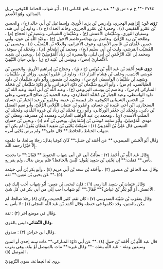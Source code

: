 ٣٧٤٤ -** خ م د س ق:** عبد ربه بن نافع الكناني (١) ، أَبُو شهاب الحناط الكوفي، نزيل المدائن، وهُوَ الأصغر.

**رَوَى عَن:** إِبْرَاهِيم الهجري، وإدريس بْن يزيد الأَودِيّ، وإسماعيل بْن أَبي خالد (خ) ، والحسن بْن عَمْرو الفقيمي (د) ، وحمزة بْن عَمْرو الجزري، وخالد الحذاء (خ د) ، وداود بْن أَبي هند، وسفيان الثوري، وسُلَيْمان الأعمش (خ) ، وسُلَيْمان الشيباني، وشعبة بْن الحجاج (م) ، وطلحة بْن زيد الرَّقِّيّ، وعاصم بن بهدلة،وعاصم الأحول (خ) ، وعَبْد اللَّهِ بْن عون، وأبي حصين عُثْمَان بْن عَاصِم الأسدي، وعوف الأعرابي، والعلاء بْن المُسَيَّب (د) ، وعيسى بْن المُسَيَّب القرشي، وليث بْن أَبي سليم (بخ) ، ومحمد بْن إِسْحَاق (ي) ، ومُحَمَّد بْن سوقة، ومحمد بْن عَبْد الرَّحْمَنِ بْن أَبي ليلى، والمغيرة بْن زياد الْمَوْصِلِيّ (د) ، ويحيى بْن سَعِيد الأَنْصارِيّ (دس) ، ويونس بْن عُبَيد (خ ق) ، وأبي حيان التَّيْمِيّ.

**رَوَى عَنه:** أَحْمَد بْن عَبد اللَّهِ بْن يُونُس (خ د ق) ، وحجاج بْن إبراهيم الأزرق، والحسن بْن مُوسَى الأشيب، وخلف بْن هِشَام البزار (د) ، وداود بْن عَمْرو الضبي، وزافر بْن سُلَيْمان، وسَعِيد بْن سُلَيْمان الواسطي (بخ س) ، وسَعِيد بْن منصور، وأَبُو داود سُلَيْمان بْن داود الطيالسي، (م س) ، وأبو الربيع سُلَيْمان بْن دَاوُد الزهراني، وأَبُو دَاوُدَ سُلَيْمان بْن مُحَمَّد المباركي (م س) ، وعاصم بْن يوسف اليربوعي (خ) ، وعبد اللَّه بْن أَبي أمية، وعبد الله بْن داود الواسطي، وعبد الجبار بْن مُحَمَّد العطاردي، وعبد الحميد بْن صالح البرجمي، وعلي بْن الحسن الشيباني الكوفي، جار قبيصة بْن عقبة، وعَمْرو بْن عبد الجبار بْن حسان السنجاري. ابْن أخي عُبَيدة بْن حسان، وعَمْرو بْن عثمان الكِلابي الرَّقِّيّ، وأبو نعيم الفضل بْن دكين، ومُحَمَّد بْن جَعْفَر الوركاني، وأَبُو روح مُحَمَّد بْن زياد بْن فروة البلدي، ومُحَمَّد بْن الصلت الأسدي (ي) ، ومحمد بن عبد الواهب الحارثي، ومسدد بْن مسرهد، ومعلي بْن مهدي الْمَوْصِلِيّ، وأَبُو سلمة مُوسَى بْن إِسْمَاعِيل، ويحيى بْن آدم (د) ، ويحيى بْن حسان التنيسي.قال عَلِيُّ بْنُ الْمَدِينِيِّ (١) : سَمِعْتُ يَحْيَى بْن سَعِيد القطان يَقُولُ: لم يكن أَبُو شهاب الحناط بالحافظ.** قال علي:** ولم يرض يَحْيَى أمره.

وَقَال أَبُو الْحَسَنِ الميموني،** عن أَحْمَد بْن حنبل:** كَانَ كوفيا يقال: رجلا صالحا، ما علمت إِلاَّ خَيْرًا رحمه اللَّه.

وَقَال عَبد اللَّهِ بْن أَحْمَدَ (٢) : سَأَلتُ أبي عَن أبي شهاب الحنوط.** فَقَالَ:** ما بحديثه بأس.** فقلت:** إن يَحْيَى بْن سَعِيد يَقُول: لَيْسَ بالحافظ؟ فلم يرض بذاك، ولم يقر بِهِ.

وَقَال عبد الخالق بْن منصور (٣) ، وأَحْمَد بْن سعد بْن أَبي مريم (٤) ، وأبو بكر بْن أَبي خيثمة (٥) ،** عَن يحيى بْن مَعِين:** ثقة.

وَقَال عثمان بْن سَعِيد الدارمي (٦) : قلت ليحيى بْن مَعِين: أَبُو شهاب أحب إليك فِي الأعمش، أَوْ أَبُو بَكْرِ بْنُ عياش؟** فَقَالَ:** أَبُو شهاب أحب إلي من أبي بكر في كل شئ.

وَقَال يعقوب بْن شَيْبَة السدوسي (٧) : كان ثقة، كثير الحديث، وكان (٨) رجلا صالحا، لم يكن بالمتين، وقد تكلموا في حفظه.وَقَال أَحْمَد بْن عَبد اللَّهِ العجلي (١) : لا بأس به.

وَقَال في موضع آخر (٢) : ثقة.

**وَقَال النَّسَائي:** ليس بالقوي.

وَقَال ابن خراش (٣) : صدوق.

قال عَبد اللَّهِ بْن أَحْمَد بْن حنبل (٤) ،** عَن أبي دَاوُدَ المباركي:** مات سنة إحدى أو اثنتين وسبعين ومئة - عَبد اللَّهِ يشك -** وَقَال غيره:** مات بالموصل أَوْ ببلد. وهي بقرب الموصل (٥) .

روى له الجماعة، سوى التِّرْمِذِيّ.